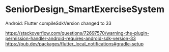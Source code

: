 # SeniorDesign_SmartExerciseSystem

Android:
Flutter compileSdkVersion changed to 33

https://stackoverflow.com/questions/72697570/warning-the-plugin-permission-handler-android-requires-android-sdk-version-33
https://pub.dev/packages/flutter_local_notifications#gradle-setup
